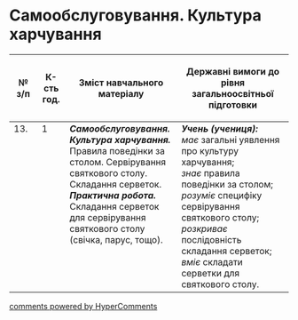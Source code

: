 <div id="hypercomments_widget" class="js-hypercomments-widget invisible"></div>

# Самообслуговування. Культура харчування

<table>
<thead>
  <tr>
    <th width="10%" align="center"><p>№ з/п</p></td>
    <th width="10%" align="center"><p>К-сть год.</p></td>
    <th width="40%" align="center"><p>Зміст навчального матеріалу</p></td>
    <th width="60%" align="center"><p>Державні вимоги до рівня загальноосвітньої підготовки</p></td>
  </tr>
</thead>
<tbody>
  <tr>
    <td width="10%" style="vertical-align:top !important;">
13.</td>
    <td width="10%" style="vertical-align:top !important;">
1</td>
    <td width="40%" style="vertical-align:top !important;">
<b><i>Самообслуговування. Культура харчування.</i></b>  Правила поведінки за столом. Сервірування святкового столу. Складання серветок. <br>
<b><i>Практична робота.</i></b> <br>
Складання серветок для сервірування святкового столу (свічка, парус, тощо).<br>
</td>
    <td width="60%" style="vertical-align:top !important;">
<i><b>Учень (учениця):</b></i><br>
<i>має</i> загальні уявлення про культуру харчування;<br>
<i>знає</i> правила поведінки за столом;<br>
<i>розуміє</i>  специфіку сервірування святкового столу;<br>
<i>розкриває</i> послідовність складання серветок;<br>
<i>вміє</i> складати серветки для святкового столу.<br>
</td>
  </tr>
</tbody>
</table>

<div class="js-hypercomments-container">
<a href="http://hypercomments.com" class="hc-link" title="comments widget">comments powered by HyperComments</a>
</div>